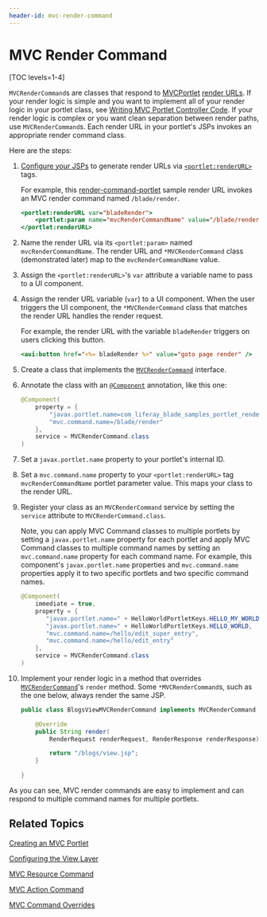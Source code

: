 ```yaml
---
header-id: mvc-render-command
---
```


# MVC Render Command

[TOC levels=1-4]

`MVCRenderCommand`s are classes that respond to
[MVCPortlet](/docs/7-2/appdev/-/knowledge_base/a/liferay-mvc-portlet) [render
URLs](/docs/7-2/appdev/-/knowledge_base/a/writing-mvc-portlet-controller-code#render-logic).
If your render logic is simple and you want to implement all of your render
logic in your portlet class, see [Writing MVC Portlet Controller
Code](/docs/7-2/appdev/-/knowledge_base/a/liferay-mvc-portlet). If your render
logic is complex or you want clean separation between render paths, use
`MVCRenderCommand`s. Each render URL in your portlet's JSPs invokes an
appropriate render command class. 

Here are the steps:

1.  [Configure your JSPs](/docs/7-2/appdev/-/knowledge_base/a/configuring-the-view-layer)
    to generate render URLs via
    [`<portlet:renderURL>`](@platform-ref@/7.2-latest/taglibs/util-taglib/portlet/renderURL.html)
    tags. 

    For example, this
    [render-command-portlet](https://github.com/liferay/liferay-blade-samples/tree/7.1/gradle/apps/render-command-portlet)
    sample render URL invokes an MVC render command named `/blade/render`. 

    ```jsp
    <portlet:renderURL var="bladeRender">
    	<portlet:param name="mvcRenderCommandName" value="/blade/render" />
    </portlet:renderURL>
    ```

2.  Name the render URL via its `<portlet:param>` named 
    `mvcRenderCommandName`. The render URL and `*MVCRenderCommand` class
    (demonstrated later) map to the `mvcRenderCommandName` value. 

3.  Assign the `<portlet:renderURL>`'s `var` attribute a variable name to 
    pass to a UI component. 

4.  Assign the render URL variable (`var`) to a UI component. When the user 
    triggers the UI component, the `*MVCRenderCommand` class that matches the
    render URL handles the render request.

    For example, the render URL with the variable `bladeRender` triggers on users clicking this button.

    ```jsp
    <aui:button href="<%= bladeRender %>" value="goto page render" />
    ```

5.  Create a class that implements the 
    [`MVCRenderCommand`](@platform-ref@/7.2-latest/javadocs/portal-kernel/com/liferay/portal/kernel/portlet/bridges/mvc/MVCRenderCommand.html)
    interface. 

6.  Annotate the class with an
    [`@Component`](https://osgi.org/javadoc/r6/residential/org/osgi/service/component/annotations/Component.html)
    annotation, like this one:

    ```java
    @Component(
    	property = {
    		"javax.portlet.name=com_liferay_blade_samples_portlet_rendercommand_BladeRenderPortlet",
    		"mvc.command.name=/blade/render"
    	},
    	service = MVCRenderCommand.class
    )
    ```

7.  Set a `javax.portlet.name` property to your portlet's internal ID. 

8.  Set a `mvc.command.name` property to your `<portlet:renderURL>` tag 
    `mvcRenderCommandName` portlet parameter value. This maps your class
    to the render URL. 

9.  Register your class as an `MVCRenderCommand` service by setting the
    `service` attribute to `MVCRenderCommand.class`. 

    Note, you can apply MVC Command classes to multiple portlets by setting
    a `javax.portlet.name` property for each portlet and apply MVC Command
    classes to  multiple command names by setting an `mvc.command.name`
    property for each command name. For example, this component's
    `javax.portlet.name` properties and `mvc.command.name` properties apply
    it to two specific portlets and two specific command names. 

    ```java
    @Component(
        immediate = true,
        property = {
           "javax.portlet.name=" + HelloWorldPortletKeys.HELLO_MY_WORLD,
           "javax.portlet.name=" + HelloWorldPortletKeys.HELLO_WORLD,
           "mvc.command.name=/hello/edit_super_entry",
           "mvc.command.name=/hello/edit_entry"
        },
        service = MVCRenderCommand.class
    )
    ```

10. Implement your render logic in a method that overrides
    [`MVCRenderCommand`](@platform-ref@/7.2-latest/javadocs/portal-kernel/com/liferay/portal/kernel/portlet/bridges/mvc/MVCRenderCommand.html)'s
    `render` method. Some `*MVCRenderCommand`s, such as the one below, always
    render the same JSP.

    ```java
    public class BlogsViewMVCRenderCommand implements MVCRenderCommand {

        @Override
        public String render(
            RenderRequest renderRequest, RenderResponse renderResponse) {

            return "/blogs/view.jsp";
        }

    }
    ```

As you can see, MVC render commands are easy to implement and can respond to
multiple command names for multiple portlets. 

## Related Topics

[Creating an MVC Portlet](/docs/7-2/appdev/-/knowledge_base/a/creating-an-mvc-portlet)

[Configuring the View Layer](/docs/7-2/appdev/-/knowledge_base/a/configuring-the-view-layer)

[MVC Resource Command](/docs/7-2/appdev/-/knowledge_base/a/mvc-resource-command)

[MVC Action Command](/docs/7-2/appdev/-/knowledge_base/a/mvc-action-command)

[MVC Command Overrides](/docs/7-2/customization/-/knowledge_base/c/overriding-liferay-mvc-commands)
